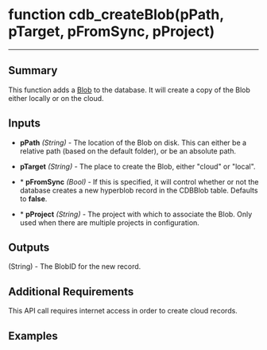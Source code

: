# function cdb_createBlob(pPath, pTarget, pFromSync, pProject)
---
## Summary
This function adds a [Blob](https://en.wikipedia.org/wiki/Binary_large_object) to the database. It will create a copy of the Blob either locally or on the cloud.

## Inputs
* **pPath** *(String)* - The location of the Blob on disk. This can either be a relative path (based on the default folder), or be an absolute path.

* **pTarget** *(String)* - The place to create the Blob, either "cloud" or "local".

* \* **pFromSync** *(Bool)* - If this is specified, it will control whether or not the database creates a new hyperblob record in the CDBBlob table. Defaults to **false**.

* \* **pProject** *(String)* - The project with which to associate the Blob. Only used when there are multiple projects in configuration.

## Outputs
(String) - The BlobID for the new record.

## Additional Requirements
This API call requires internet access in order to create cloud records.

## Examples 